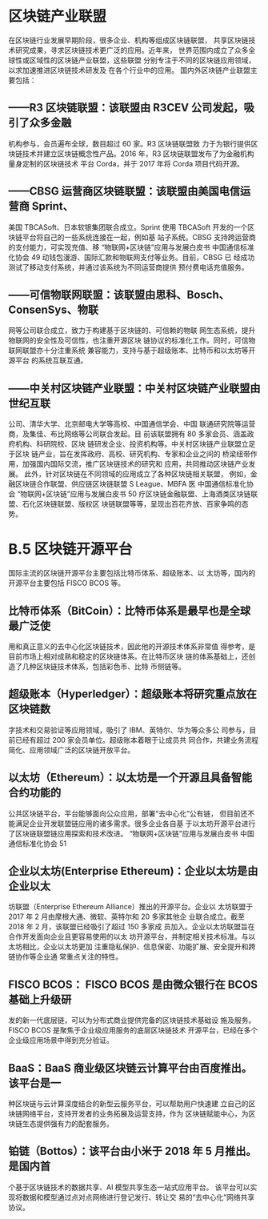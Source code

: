 # 区块链产业联盟
在区块链行业发展早期阶段，很多企业、机构等组成区块链联盟，
共享区块链技术研究成果，寻求区块链技术更广泛的应用。近年来，
世界范围内成立了众多全球性或区域性的区块链产业联盟，这些联盟
分别专注于不同的区块链应用领域，以求加速推进区块链技术研发及
在各个行业中的应用。
国内外区块链产业联盟主要包括：
## ——R3 区块链联盟：该联盟由 R3CEV 公司发起，吸引了众多金融
机构参与，会员遍布全球，数目超过 60 家。R3 区块链联盟致
力于为银行提供区块链技术并建立区块链概念性产品。2016
年，R3 区块链联盟发布了为金融机构量身定制的区块链技术
平台 Corda，并于 2017 年将 Corda 项目代码开源。
## ——CBSG 运营商区块链联盟：该联盟由美国电信运营商 Sprint、
美国 TBCASoft、日本软银集团联合成立。Sprint 使用 TBCASoft
开发的一个区块链平台将自己的一些系统连接在一起，例如基
站子系统。CBSG 支持跨运营商的支付能力，可实现充值、移
“物联网+区块链”应用与发展白皮书 中国通信标准化协会
49
动钱包漫游、国际汇款和物联网支付等业务。目前，CBSG 已
经成功测试了移动支付系统，并通过该系统为不同运营商提供
预付费电话充值服务。
## ——可信物联网联盟：该联盟由思科、Bosch、ConsenSys、物联
网等公司联合成立，致力于构建基于区块链的、可信赖的物联
网生态系统，提升物联网的安全性及可信性，也注重开源区块
链协议的标准化工作。同时，可信物联网联盟亦十分注重系统
兼容能力，支持与基于超级账本、比特币和以太坊等开源平台
的系统互联互通。
## ——中关村区块链产业联盟：中关村区块链产业联盟由世纪互联
公司、清华大学、北京邮电大学等高校、中国通信学会、中国
联通研究院等运营商，及集佳、布比网络等公司联合发起。目
前该联盟拥有 80 多家会员、涵盖政府机构、科研院校、区块
链研发企业、投资机构等。中关村区块链产业联盟立足于区块
链产业，旨在发挥政府、高校、研究机构、专家和企业之间的
桥梁纽带作用，加强国内国际交流，推广区块链技术的研究和
应用，共同推动区块链产业发展。
此外，针对区块链在不同领域的应用成立了各种区块链相关联盟，
例如，金融区块链合作联盟、供应链区块链联盟 S League、MBFA 医
中国通信标准化协会 “物联网+区块链”应用与发展白皮书
50
疗区块链金融联盟、上海酒类区块链联盟、石化区块链联盟、版权区
块链联盟等等，呈现出百花齐放、百家争鸣的态势。
# B.5 区块链开源平台
国际主流的区块链开源平台主要包括比特币体系、超级账本、以
太坊等，国内的开源平台主要包括 FISCO BCOS 等。
## 比特币体系（BitCoin）：比特币体系是最早也是全球最广泛使
用和真正意义的去中心化区块链技术，因此他的开源技术体系非常值
得参考，是目前市场上相对成熟和稳定的区块链体系。在比特币区块
链的体系基础上，还创造了几种区块链技术体系，包括彩色币、比特
币侧链等。
## 超级账本（Hyperledger）：超级账本将研究重点放在区块链数
字技术和交易验证等应用领域，吸引了 IBM、英特尔、华为等众多公
司参与，目前已经有超过 200 家会员单位。超级账本着眼于让成员共
同合作，共建业务流程简化、应用领域广泛的区块链开放平台。
## 以太坊（Ethereum）：以太坊是一个开源且具备智能合约功能的
公共区块链平台，平台能够面向公众应用，部署“去中心化”公有链，
但目前还不能满足企业开发联盟链应用的诸多需求。很多企业各自基
于以太坊开源平台进行了区块链联盟链应用探索和技术改进。
“物联网+区块链”应用与发展白皮书 中国通信标准化协会
51
## 企业以太坊(Enterprise Ethereum)：企业以太坊是由企业以太
坊联盟（Enterprise Ethereum Alliance）推出的开源平台。企业以
太坊联盟于 2017 年 2 月由摩根大通、微软、英特尔和 20 多家其他企
业联合成立。截至 2018 年 2 月，该联盟已经吸引了超过 150 多家成
员加入。企业以太坊联盟旨在合作开发面向企业且更容易使用的以太
坊开源平台，并制定相关技术标准。与以太坊相比，企业以太坊更加
注重隐私保护、信息保密、功能扩展、安全提升和跨链协作等企业通
常重点关注的特性。
## FISCO BCOS： FISCO BCOS 是由微众银行在 BCOS 基础上升级研
发的新一代底层链，可以为分布式商业提供完备的区块链技术基础设
施及服务。FISCO BCOS 是聚焦于企业级应用服务的底层区块链技术
开源平台，已经在多个企业级应用场景中得到充分验证。
## BaaS：BaaS 商业级区块链云计算平台由百度推出。该平台是一
种区块链与云计算深度结合的新型云服务平台，可以帮助用户快速建
立自己的区块链网络平台，支持开发者的业务拓展及运营支持，作为
区块链赋能中心，为区块链生态提供强有力的配套服务。
## 铂链（Bottos）：该平台由小米于 2018 年 5 月推出。是国内首
个基于区块链技术的数据共享、AI 模型共享生态一站式应用平台。
该平台可以实现将数据和模型通过点对点网络进行登记发行、转让交
易的“去中心化”网络共享协议。
